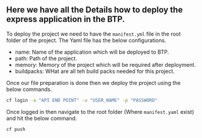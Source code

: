 ## Here we have all the Details how to deploy the express application in the BTP. 

To deploy the project we need to have the `manifest.yml` file in the root folder of the project. The Yaml file has the below configurations.

- name: Name of the application which will be deployed to BTP.
- path: Path of the project.
- memory: Memory of the project which will be required after deployment.
- buildpacks: WHat are all teh build packs needed for this project.


Once our file preparation is done then we deploy the project using the below commands.

```sh
cf login -a "API END POINT" -u "USER_NAME" -p "PASSWORD"
```

Once logged in then navigate to the root folder (Where `manifest.yaml` exist) and hit the below command.

```sh
cf push
```
